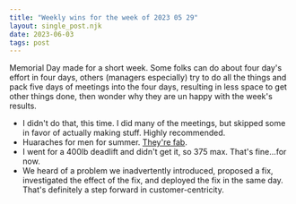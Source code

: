 ```yaml
---
title: "Weekly wins for the week of 2023 05 29"
layout: single_post.njk
date: 2023-06-03
tags: post
---
```


Memorial Day made for a short week. Some folks can do about four day's effort in four days, others (managers especially) try to do all the things and pack five days of meetings into the four days, resulting in less space to get other things done, then wonder why they are un happy with the week's results.
- I didn't do that, this time. I did many of the meetings, but skipped some in favor of actually making stuff. Highly recommended.
- Huaraches for men for summer. [They're fab](https://www.etsy.com/listing/1286290385/brown-leather-shoes-for-men-made-in?ref=yr_purchases).
- I went for a 400lb deadlift and didn't get it, so 375 max. That's fine…for now.
- We heard of a problem we inadvertently introduced, proposed a fix, investigated the effect of the fix, and deployed the fix in the same day. That's definitely a step forward in customer-centricity.
